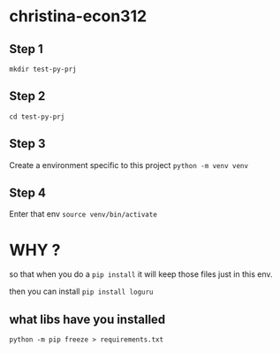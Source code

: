 # christina-econ312

## Step 1

`mkdir test-py-prj`

## Step 2

`cd test-py-prj`

## Step 3 

Create a environment specific to this project
`python -m venv venv`

## Step 4

Enter that env
`source venv/bin/activate`

# WHY ?

so that when you do a `pip install` it will keep those files just in this env.

then you can install
`pip install loguru`

## what libs have you installed
`python -m pip freeze > requirements.txt`